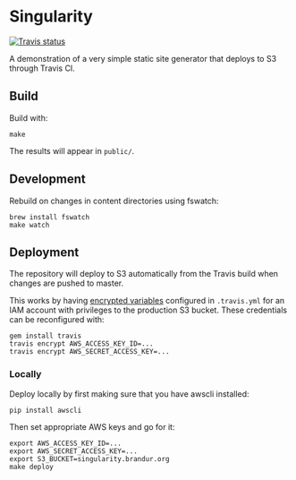 # Singularity

[![Travis status](https://travis-ci.org/brandur/singularity.svg?branch=master)](https://travis-ci.org/brandur/singularity)

A demonstration of a very simple static site generator that deploys to S3
through Travis CI.

## Build

Build with:

    make

The results will appear in `public/`.

## Development

Rebuild on changes in content directories using fswatch:

    brew install fswatch
    make watch

## Deployment

The repository will deploy to S3 automatically from the Travis build when
changes are pushed to master.

This works by having [encrypted variables][travis-encrypted] configured in
`.travis.yml` for an IAM account with privileges to the production S3 bucket.
These credentials can be reconfigured with:

    gem install travis
    travis encrypt AWS_ACCESS_KEY_ID=...
    travis encrypt AWS_SECRET_ACCESS_KEY=...

### Locally

Deploy locally by first making sure that you have awscli installed:

    pip install awscli

Then set appropriate AWS keys and go for it:

    export AWS_ACCESS_KEY_ID=...
    export AWS_SECRET_ACCESS_KEY=...
    export S3_BUCKET=singularity.brandur.org
    make deploy

[travis-encrypted]: https://docs.travis-ci.com/user/environment-variables/#Encrypted-Variables
